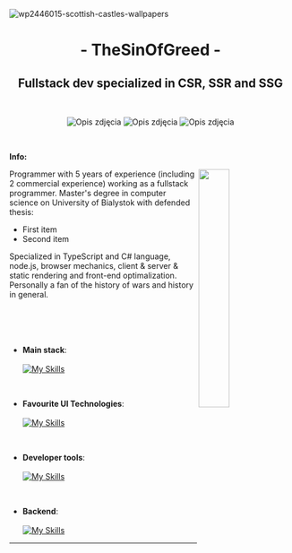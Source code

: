 ![wp2446015-scottish-castles-wallpapers](https://github.com/TheSinOfGreed/TheSinOfGreed/assets/80159294/2af2a207-9a98-44b1-b42c-8dd7d8592e89)

<div align="center">
  <h1> - TheSinOfGreed - </h1>
  <h2>Fullstack dev specialized in CSR, SSR and SSG</h2>
</div>

<br>

<p align="center">
  <img src="https://github.com/TheSinOfGreed/TheSinOfGreed/assets/80159294/de17839d-c9ea-4092-ac98-f65c816e9a7d" alt="Opis zdjęcia">
  <img src="https://github.com/TheSinOfGreed/TheSinOfGreed/assets/80159294/de17839d-c9ea-4092-ac98-f65c816e9a7d" alt="Opis zdjęcia">
  <img src="https://github.com/TheSinOfGreed/TheSinOfGreed/assets/80159294/de17839d-c9ea-4092-ac98-f65c816e9a7d" alt="Opis zdjęcia">
</p>


  
<br>

**Info:**

<img align="right" width="33%" src="https://i.stack.imgur.com/RJj4x.png">

Programmer with 5 years of experience (including 2 commercial experience) working as a fullstack programmer. 
Master's degree in computer science on University of Bialystok with defended thesis:
<ul>
  <li>First item</li>
  <li>Second item</li>
</ul>
Specialized in TypeScript and C# language, node.js, browser mechanics, client & server & static rendering and front-end optimalization.
Personally a fan of the history of wars and history in general.

<br>
<br>
<br>
<br>
<br>


- **Main stack**: </br></br>
    [![My Skills](https://skillicons.dev/icons?i=ts,angular,reactivex,react,redux)](https://skillicons.dev)
    
<br>   
    
- **Favourite UI Technologies**: </br></br>
    [![My Skills](https://skillicons.dev/icons?i=css,sass,tailwind,bootstrap,styledcomponents)](https://skillicons.dev)

<br>

- **Developer tools**: </br></br>
    [![My Skills](https://skillicons.dev/icons?i=linux,docker,git,gitlab,postman)](https://skillicons.dev)
  
<br>

- **Backend**: </br></br>
    [![My Skills](https://skillicons.dev/icons?i=nodejs,dotnet,express,sequelize,postgres)](https://skillicons.dev)
   
-----

<br/>

